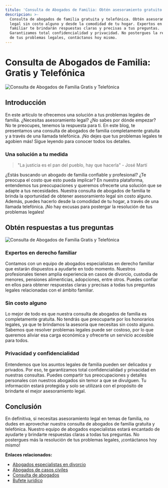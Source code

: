 ```yaml
---
titulo: 'Consulta de Abogados de Familia: Obtén asesoramiento gratuito y telefónico'
descripcion: >-
  Consulta de abogados de familia gratuita y telefónica. Obtén asesoramiento
  legal sin costo alguno y desde la comodidad de tu hogar. Expertos en derecho
  familiar te brindarán respuestas claras y precisas a tus preguntas.
  Garantizamos total confidencialidad y privacidad. No postergues la resolución
  de tus problemas legales, contáctanos hoy mismo.
---
```


# Consulta de Abogados de Familia: Gratis y Telefónica

![Consulta de Abogados de Familia Gratis y Telefónica](./img/consulta-de-abogados-de-familia-gratis-y-telefonica-1.webp)

## Introducción

En este artículo te ofrecemos una solución a tus problemas legales de familia. ¿Necesitas asesoramiento legal? ¿No sabes por dónde empezar? No te preocupes, tenemos la respuesta para ti. En este blog, te presentamos una consulta de abogados de familia completamente gratuita y a través de una llamada telefónica. ¡No dejes que tus problemas legales te agobien más! Sigue leyendo para conocer todos los detalles.

### Una solución a tu medida

> "La justicia es el pan del pueblo, hay que hacerla" - José Martí

¿Estás buscando un abogado de familia confiable y profesional? ¿Te preocupa el costo que esto pueda implicar? En nuestra plataforma, entendemos tus preocupaciones y queremos ofrecerte una solución que se adapte a tus necesidades. Nuestra consulta de abogados de familia te brinda la oportunidad de obtener asesoramiento legal sin costo alguno. Además, puedes hacerlo desde la comodidad de tu hogar, a través de una llamada telefónica. ¡No hay excusas para postergar la resolución de tus problemas legales!

## Obtén respuestas a tus preguntas

![Consulta de Abogados de Familia Gratis y Telefónica](./img/consulta-de-abogados-de-familia-gratis-y-telefonica-2.webp)

### Expertos en derecho familiar

Contamos con un equipo de abogados especialistas en derecho familiar que estarán dispuestos a ayudarte en todo momento. Nuestros profesionales tienen amplia experiencia en casos de divorcio, custodia de menores, pensiones alimenticias, adopciones, entre otros. Puedes confiar en ellos para obtener respuestas claras y precisas a todas tus preguntas legales relacionadas con el ámbito familiar.

### Sin costo alguno

Lo mejor de todo es que nuestra consulta de abogados de familia es completamente gratuita. No tendrás que preocuparte por los honorarios legales, ya que te brindamos la asesoría que necesitas sin costo alguno. Sabemos que resolver problemas legales puede ser costoso, por lo que queremos aliviar esa carga económica y ofrecerte un servicio accesible para todos.

### Privacidad y confidencialidad

Entendemos que los asuntos legales de familia pueden ser delicados y privados. Por eso, te garantizamos total confidencialidad y privacidad en nuestras consultas. Puedes compartir tus preocupaciones y detalles personales con nuestros abogados sin temor a que se divulguen. Tu información estará protegida y solo se utilizará con el propósito de brindarte el mejor asesoramiento legal.

## Conclusión

En definitiva, si necesitas asesoramiento legal en temas de familia, no dudes en aprovechar nuestra consulta de abogados de familia gratuita y telefónica. Nuestro equipo de abogados especialistas estará encantado de ayudarte y brindarte respuestas claras a todas tus preguntas. No postergues más la resolución de tus problemas legales, ¡contáctanos hoy mismo!

**Enlaces relacionados:**

- [Abogados especialistas en divorcio](abogados-especialistas-en-divorcios)
- [Abogados de casos civiles](abogados-de-casos-civiles)
- [Consulta de abogados](consulta-de-abogados)
- [Bufete jurídico](bufete-juridico)
